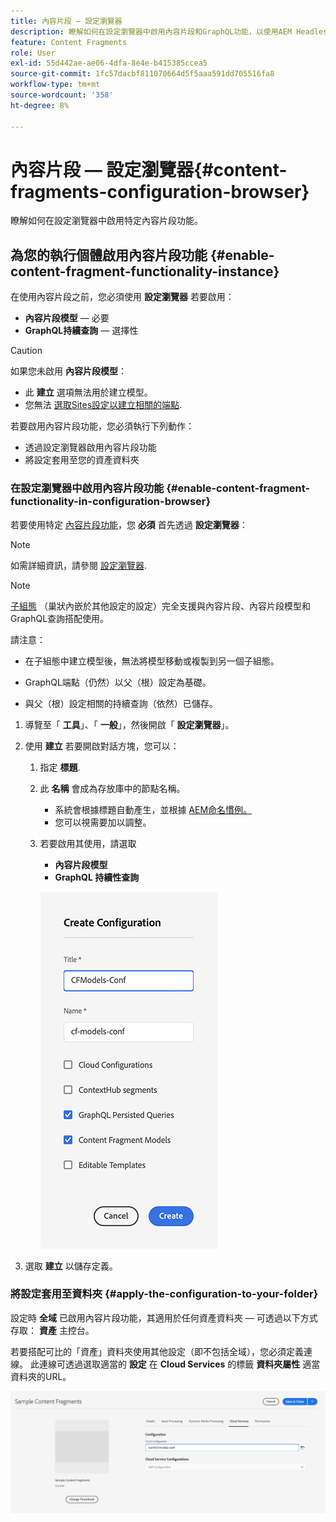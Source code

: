 ```yaml
---
title: 內容片段 — 設定瀏覽器
description: 瞭解如何在設定瀏覽器中啟用內容片段和GraphQL功能，以使用AEM Headless傳送功能。
feature: Content Fragments
role: User
exl-id: 55d442ae-ae06-4dfa-8e4e-b415385ccea5
source-git-commit: 1fc57dacbf811070664d5f5aaa591dd705516fa8
workflow-type: tm+mt
source-wordcount: '358'
ht-degree: 8%

---
```


# 內容片段 — 設定瀏覽器{#content-fragments-configuration-browser}

瞭解如何在設定瀏覽器中啟用特定內容片段功能。

## 為您的執行個體啟用內容片段功能 {#enable-content-fragment-functionality-instance}

在使用內容片段之前，您必須使用 **設定瀏覽器** 若要啟用：

* **內容片段模型**  — 必要
* **GraphQL持續查詢**  — 選擇性

>[!CAUTION]
>
>如果您未啟用 **內容片段模型**：
>
>* 此 **建立** 選項無法用於建立模型。
>* 您無法 [選取Sites設定以建立相關的端點](/help/headless/graphql-api/graphql-endpoint.md).

若要啟用內容片段功能，您必須執行下列動作：

* 透過設定瀏覽器啟用內容片段功能
* 將設定套用至您的資產資料夾

### 在設定瀏覽器中啟用內容片段功能 {#enable-content-fragment-functionality-in-configuration-browser}

若要使用特定 [內容片段功能](#creating-a-content-fragment-model)，您 **必須** 首先透過 **設定瀏覽器**：

>[!NOTE]
>
>如需詳細資訊，請參閱 [設定瀏覽器](/help/implementing/developing/introduction/configurations.md#using-configuration-browser).

>[!NOTE]
>
>[子組態](/help/implementing/developing/introduction/configurations.md#configuration-resolution) （巢狀內嵌於其他設定的設定）完全支援與內容片段、內容片段模型和GraphQL查詢搭配使用。
>
>請注意：
>
>
>* 在子組態中建立模型後，無法將模型移動或複製到另一個子組態。
>
>* GraphQL端點（仍然）以父（根）設定為基礎。
>
>* 與父（根）設定相關的持續查詢（依然）已儲存。


1. 導覽至「 **工具**」、「 **一般**」，然後開啟「 **設定瀏覽器**」。

1. 使用 **建立** 若要開啟對話方塊，您可以：

   1. 指定 **標題**.
   1. 此 **名稱** 會成為存放庫中的節點名稱。
      * 系統會根據標題自動產生，並根據 [AEM命名慣例。](/help/implementing/developing/introduction/naming-conventions.md)
      * 您可以視需要加以調整。
   1. 若要啟用其使用，請選取
      * **內容片段模型**
      * **GraphQL 持續性查詢**

      ![定義設定](assets/cfm-conf-01.png)

1. 選取 **建立** 以儲存定義。

<!-- 1. Select the location appropriate to your website. -->

### 將設定套用至資料夾 {#apply-the-configuration-to-your-folder}

設定時 **全域** 已啟用內容片段功能，其適用於任何資產資料夾 — 可透過以下方式存取： **資產** 主控台。

若要搭配可比的「資產」資料夾使用其他設定（即不包括全域），您必須定義連線。 此連線可透過選取適當的 **設定** 在 **Cloud Services** 的標籤 **資料夾屬性** 適當資料夾的URL。

![套用設定](assets/cfm-conf-02.png)
